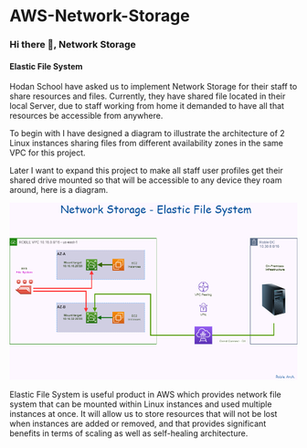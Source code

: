 # AWS-Network-Storage

### Hi there 👋, Network Storage
#### Elastic File System


Hodan School have asked us to implement Network Storage for their staff to share resources and files. Currently, they have shared file located in their local Server, due to staff working from home it demanded to have all that resources be accessible from anywhere. 

To begin with I have designed a diagram to illustrate the architecture of 2 Linux instances sharing files from different availability zones in the same VPC for this project. 

Later I want to expand this project to make all staff user profiles get their shared drive mounted so that will be accessible to any device they roam around, here is a diagram. 

![Elastic File System](https://github.com/MoRoble/AWS-Network-Storage/blob/main/EFS.png)

Elastic File System is useful product in AWS which provides network file system that can be mounted within Linux instances and used multiple instances at once. It will allow us to store resources that will not be lost when instances are added or removed, and that provides significant benefits in terms of scaling as well as self-healing architecture.
